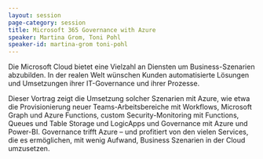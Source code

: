 ```yaml
---
layout: session
page-category: session
title: Microsoft 365 Governance with Azure
speaker: Martina Grom, Toni Pohl
speaker-id: martina-grom toni-pohl
---
```


Die Microsoft Cloud bietet eine Vielzahl an Diensten um Business-Szenarien abzubilden. In der realen Welt wünschen Kunden automatisierte Lösungen und Umsetzungen ihrer IT-Governance und ihrer Prozesse.

Dieser Vortrag zeigt die Umsetzung solcher Szenarien mit Azure, wie etwa die Provisionierung neuer Teams-Arbeitsbereiche mit Workflows, Microsoft Graph und Azure Functions, custom Security-Monitoring mit Functions, Queues und Table Storage und LogicApps und Governance mit Azure und Power-BI. Governance trifft Azure – und profitiert von den vielen Services, die es ermöglichen, mit wenig Aufwand, Business Szenarien in der Cloud umzusetzen.